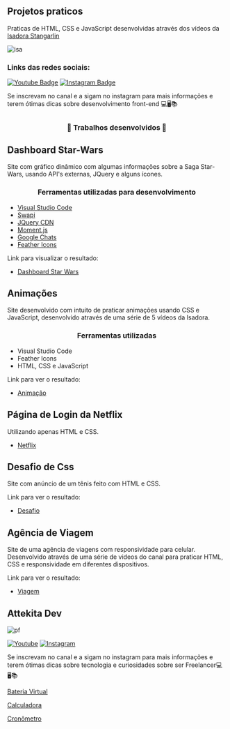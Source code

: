 ## Projetos praticos

Praticas de HTML, CSS e JavaScript desenvolvidas através dos vídeos da [Isadora Stangarlin](https://github.com/isadorastan)

![isa](https://user-images.githubusercontent.com/71888055/112361511-3a976600-8cb2-11eb-820b-da11bf1ac819.jpg)

### Links das redes sociais:

[![Youtube Badge](https://img.shields.io/badge/-Youtube-FF0000?style=flat-square&labelColor=FF0000&logo=youtube&logoColor=white&link=https://www.youtube.com/channel/UCRhKK6VrISnIWPJjYxBPKnA/videos)](https://www.youtube.com/channel/UCRhKK6VrISnIWPJjYxBPKnA/videos)  [![Instagram Badge](https://img.shields.io/badge/-Instagram-violet?style=flat-square&logo=Instagram&logoColor=white&link=https://www.instagram.com/papodedev/)](https://www.instagram.com/papodedev/)

Se inscrevam no canal e a sigam no instagram para mais informações e terem ótimas dicas sobre desenvolvimento front-end 💻🖥️📚

##

<h3 align="center">
 🚧 Trabalhos desenvolvidos 🚧
</h3>

## Dashboard Star-Wars

Site com gráfico dinâmico com algumas informações sobre a Saga Star-Wars, usando API's externas, JQuery e alguns ícones.

<h3 align="center">
    Ferramentas utilizadas para desenvolvimento
</h3>

- [Visual Studio Code](https://code.visualstudio.com/) 
- [Swapi](https://swapi.dev/documentation)
- [JQuery CDN](https://code.jquery.com/)
- [Moment.js](https://cdnjs.com/libraries/moment.js)
- [Google Chats](https://developers-dot-devsite-v2-prod.appspot.com/chart)
- [Feather Icons](https://feathericons.com/)

Link para visualizar o resultado:

- [Dashboard Star Wars](https://athilas-silva.github.io/projetos-praticos/dashboard/index.html)

##

## Animações

Site desenvolvido com intuito de praticar animações usando CSS e JavaScript, desenvolvido através de uma série de 5 vídeos da Isadora.

<h3 align="center">
  Ferramentas utilizadas
</h3>

- Visual Studio Code
- Feather Icons
- HTML, CSS e JavaScript

Link para ver o resultado:

- [Animação](https://athilas-silva.github.io/projetos-praticos/animacoes/index.html)

##

## Página de Login da Netflix

Utilizando apenas HTML e CSS.

- [Netflix](https://athilas-silva.github.io/projetos-praticos/Netflix/index.html)

##

## Desafio de Css

Site com anúncio de um tênis feito com HTML e CSS.

Link para ver o resultado:

- [Desafio](https://athilas-silva.github.io/projetos-praticos/desafio/index.html)

##

## Agência de Viagem

Site de uma agência de viagens com responsividade para celular. Desenvolvido através de uma série de videos do canal para praticar HTML, CSS e responsividade em diferentes dispositivos.

Link para ver o resultado:

- [Viagem](https://athilas-silva.github.io/projetos-praticos/viagem/index.html)

##

## Attekita Dev

![pf](https://user-images.githubusercontent.com/71888055/127756331-1027e684-215e-4f29-ba2e-e735342f6801.jpg)

[![Youtube](https://img.shields.io/badge/-Youtube-FF0000?style=flat-square&labelColor=FF0000&logo=youtube&logoColor=white&link=https://www.youtube.com/channel/UCRhKK6VrISnIWPJjYxBPKnA/videos)](https://www.youtube.com/channel/UCetRsdZxDQDcgVDJd6erz6g) [![Instagram](https://img.shields.io/badge/-Instagram-violet?style=flat-square&logo=Instagram&logoColor=white&link=https://www.instagram.com/papodedev/)](https://www.instagram.com/attekitadev/)

Se inscrevam no canal e a sigam no instagram para mais informações e terem ótimas dicas sobre tecnologia e curiosidades sobre ser Freelancer💻🖥️📚

[Bateria Virtual](https://athilas-silva.github.io/projetos-praticos/bateria-virtual/index.html)

[Calculadora](https://athilas-silva.github.io/projetos-praticos/calculadora/index.html)

[Cronômetro](https://athilas-silva.github.io/projetos-praticos/cronometro/index.html)
